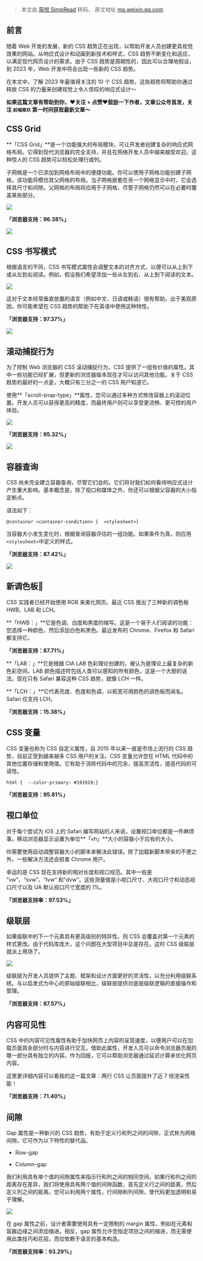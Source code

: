 > 本文由 [简悦 SimpRead](http://ksria.com/simpread/) 转码， 原文地址 [mp.weixin.qq.com](https://mp.weixin.qq.com/s/5rkaGG_ItxIaSJTdkPGSCg)

前言
--

随着 Web 开发的发展，新的 CSS 趋势正在出现，以帮助开发人员创建更具视觉效果的网站。从响应式设计和动画到新技术和样式，CSS 趋势不断变化和适应，以满足现代网页设计的需求。由于 CSS 趋势是周期性的，因此可以合理地假设，到 2023 年，Web 开发中将会出现一些新的 CSS 趋势。

在本文中，了解 2023 年最值得关注的 10 个 CSS 趋势。这些趋势将帮助你通过释放 CSS 的力量来创建视觉上令人惊叹的响应式设计～

**如果这篇文章有帮助到你，❤️关注 + 点赞❤️鼓励一下作者，文章公众号首发，关注 `前端南玖` 第一时间获取最新文章～**

CSS Grid
--------

**「CSS Grid」**是一个功能强大的布局模块，可让开发者创建复杂的响应式网格布局。它得到现代浏览器的完全支持，并且在网络开发人员中越来越受欢迎。这种惊人的 CSS 趋势可以轻松处理行或列。

子网格是一个已添加到网格布局中的便捷功能。你可以使用子网格功能创建子网格，该功能将模仿其父网格的布局。当子网格嵌套在另一个网格显示中时，它会选择其尺寸和间隙。父网格的布局将应用于子网格，尽管子网格仍然可以在必要时覆盖某些部分。

![](https://mmbiz.qpic.cn/sz_mmbiz_png/aw5KtMic7pia6Vsl7XDX4uVGibbThuZwfia203f4ooPe05QPsK4jgOPQgKVFd5jpI3npFZTTKzgFgibhokkhyUFzhRw/640?wx_fmt=png)

**「浏览器支持：96.38%」**

![](https://mmbiz.qpic.cn/sz_mmbiz_png/aw5KtMic7pia6Vsl7XDX4uVGibbThuZwfia2t69nqPx9hYutKfFO70CtMZiczkzzHxNw4ZOZRLAlhxu2PaibmaMBbzYw/640?wx_fmt=png)

CSS 书写模式
--------

根据语言的不同，CSS 书写模式属性会调整文本的对齐方式，以便可以从上到下或从左到右阅读。例如，假设我们希望添加一些从左到右、从上到下阅读的文本。

![](https://mmbiz.qpic.cn/sz_mmbiz_png/aw5KtMic7pia6Vsl7XDX4uVGibbThuZwfia26nQCH8m5SV55pWRRGbnqwAEGftGp7fhEbb7DcW5lPoKWLtP5uAgC7g/640?wx_fmt=png)

这对于文本经常垂直放置的语言（例如中文、日语或韩语）很有帮助。出于美观原因，你可能希望在 CSS 趋势的帮助下在英语中使用这种特性。

**「浏览器支持：97.37%」**

![](https://mmbiz.qpic.cn/sz_mmbiz_png/aw5KtMic7pia6Vsl7XDX4uVGibbThuZwfia2YmhAg07oeuibVKRUpzOCeUtjib6EEqZakgKjGRaI4E2TSP6OZUuG1SPg/640?wx_fmt=png)

滚动捕捉行为
------

为了控制 Web 浏览器的 CSS 滚动捕捉行为，CSS 提供了一组有价值的属性。其中一些功能已经扩展，但更新的浏览器版本现在才可以访问其他功能。关于 CSS 趋势的最好的一点是，大概只有三分之一的 CSS 用户知道它。

使用**「scroll-snap-type」**属性，您可以通过多种方式修改容器上的滚动位置。开发人员可以获得更高的精度，而最终用户则可以享受更流畅、更可控的用户体验。

![](https://mmbiz.qpic.cn/sz_mmbiz_gif/aw5KtMic7pia6Vsl7XDX4uVGibbThuZwfia2GhCN2icmTtuO97NUWMqDwd6e88fzqDdHWzcN3wG2Qt7y34CUpI8iaEPw/640?wx_fmt=gif)

**「浏览器支持：95.32%」**

![](https://mmbiz.qpic.cn/sz_mmbiz_png/aw5KtMic7pia6Vsl7XDX4uVGibbThuZwfia2c2rfLQz1v0K5C9XDPFEpR8uVzLUWhvzfLggw1s2KiaBxTibxqE0j0h3A/640?wx_fmt=png)

容器查询
----

CSS 尚未完全建立容器查询，尽管它们会的。它们将对我们如何看待响应式设计产生重大影响。基本概念是，除了视口和媒体之外，你还可以根据父容器的大小指定断点。

语法如下：

```
@container <container-condition> {  <stylesheet>}
```

当容器大小发生变化时，根据查询容器评估的一组功能。如果条件为真，则应用 `<stylesheet>`中定义的样式。

**「浏览器支持：87.42%」**

![](https://mmbiz.qpic.cn/sz_mmbiz_png/aw5KtMic7pia6Vsl7XDX4uVGibbThuZwfia2w0vibjYBAiacZNJdcibNiczpOkW4icND1DdibS4mUjo0q2n5uy76EOI46BAg/640?wx_fmt=png)

新调色板🎨
------

CSS 实践者已经开始使用 RGB 来美化网页。最近 CSS 推出了三种新的调色板 HWB、LAB 和 LCH。

**「HWB：」**它是色调、白度和黑度的缩写。这是一个易于人们阅读的功能：您选择一种颜色，然后添加白色和黑色。最近发布的 Chrome、Firefox 和 Safari 都支持它。

**「浏览器支持：87.71%」**

**「LAB：」**它是根据 CIA LAB 色彩理论创建的，被认为是理论上最复杂的新色彩空间。LAB 颜色描述符包括人类可以感知的所有颜色，这是一个大胆的说法。现在只有 Safari 兼容这种 CSS 趋势，就像 LCH 一样。

**「LCH：」**它代表亮度、色度和色调，以拓宽可用颜色的调色板而闻名。Safari 仅支持 LCH。

**「浏览器支持：15.38%」**

CSS 变量
------

CSS 变量也称为 CSS 自定义属性，自 2015 年以来一直是市场上流行的 CSS 趋势，目前正受到越来越多 CSS 用户的关注。CSS 变量允许您在 HTML 代码中的其他位置存储和使用值。它有助于消除代码中的冗余，提高灵活性，提高代码的可读性。

```
html {  --color-primary: #191919;}
```

**「浏览器支持：95.81%」**

视口单位
----

对于每个尝试为 iOS 上的 Safari 编写网站的人来说，设置视口单位都是一件麻烦事。移动浏览器显示设置为单位**「vh」**大小的容器小于应有的大小。

你需要使用自动调整容器大小的脚本来解决此错误。除了加载新脚本带来的不便之外，一些解决方法还会损害 Chrome 用户。

幸运的是 CSS 现在支持新的相对长度和视口规范。其中一些是 “vw”、“svw”、“lvw” 和“dvw”。这些测量值是小视口尺寸、大视口尺寸和动态视口尺寸以及 UA 默认视口尺寸宽度的 1%。

**「浏览器支持率：97.53%」**

级联层
---

如果级联中的下一个元素具有更高级别的特异性，则 CSS 会覆盖对第一个元素的样式更改。由于代码库庞大，这个问题在大型项目中总是存在。这时 CSS 级联层就派上用场了。

![](https://mmbiz.qpic.cn/sz_mmbiz_png/aw5KtMic7pia6Vsl7XDX4uVGibbThuZwfia2cZtMk1icAqIrpNMj0YnBbNkGcf6XicYM81Nl9OvUwUaiaY5y2icBSc1XyA/640?wx_fmt=png)

级联层为开发人员提供了主题、框架和设计方面更好的灵活性，以充分利用级联系统。与以启发式为中心的原始级联相比，级联层提供对底层级联逻辑的直接操作和管理。

**「浏览器支持：87.57%」**

内容可见性
-----

CSS 中的内容可见性属性有助于加快网页上内容的呈现速度，以便用户可以在加载页面其余部分时与内容进行交互。借助此属性，开发人员可以命令浏览器页面的哪一部分具有独立的内容。作为回报，它可以帮助浏览器通过延迟计算来优化网页内容。

这里更详细内容可以看我的这一篇文章：两行 CSS 让页面提升了近 7 倍渲染性能！

**「浏览器支持：71.40%」**

间隙
--

Gap 属性是一种新兴的 CSS 趋势，有助于定义行和列之间的间隙，正式称为网格间隙。它可作为以下特性的替代品。

*   Row-gap
    
*   Column-gap
    

我们利用具有单个值的间隙属性来指示行和列之间的相同空间。如果行和列之间的距离存在差异，我们将使用具有两个值的间隙函数，首先定义行之间的距离，然后定义列之间的距离。您可以利用两个属性，行间隙和列间隙，使代码更加透明和易于理解。

![](https://mmbiz.qpic.cn/sz_mmbiz_png/aw5KtMic7pia6Vsl7XDX4uVGibbThuZwfia2ZFuoicxpiaxNHIeIbnicI8HkibkskSY1JkoF0rqRfJRg5gajf3Qv2kCt7Q/640?wx_fmt=png)

在 gap 属性之前，设计者需要使用具有一定限制的 margin 属性，例如在元素和容器边缘之间添加缩进。相反，gap 属性允许您指定项目之间的缩进，而无需使用此类技巧和花招，而仅依赖于语言的基本构造。

**「浏览器支持率：93.29%」**